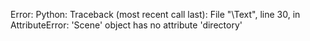 
Error: Python: Traceback (most recent call last):
  File "\Text", line 30, in <module>
AttributeError: 'Scene' object has no attribute 'directory'
